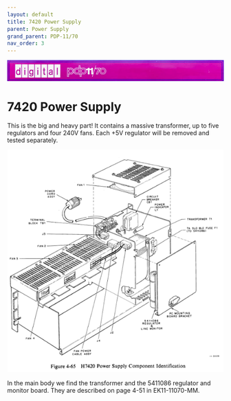 ```yaml
---
layout: default
title: 7420 Power Supply
parent: Power Supply
grand_parent: PDP-11/70
nav_order: 3
---
```


![](../../../assets/images/pdp-11-70/2021-03-17_09.56_Cabinet_header-1-768x75.jpg)

# 7420 Power Supply

This is the big and heavy part! It contains a massive transformer, up to five regulators and four 240V fans. Each +5V regulator will be removed and tested separately.

![](../../../assets/images/pdp-11-70/XL6qTRW.png)

In the main body we find the transformer and the 5411086 regulator and monitor board. They are described on page 4-51 in EK11-11070-MM.